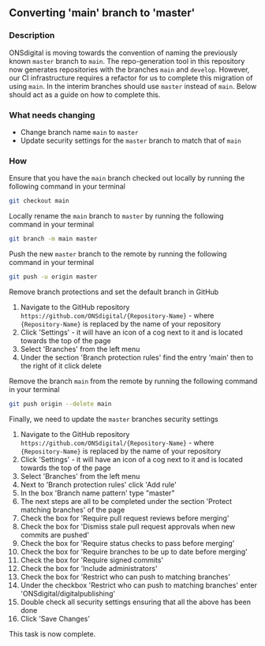 ## Converting 'main' branch to 'master'

### Description
 
ONSdigital is moving towards the convention of naming the previously known `master` branch to `main`. The 
repo-generation tool in this repository now generates repositories with the branches `main` and `develop`. However, 
our CI infrastructure requires a refactor for us to complete this migration of using `main`. In the interim 
branches should use `master` instead of `main`. Below should act as a guide on how to complete this.

### What needs changing

- Change branch name `main` to `master`
- Update security settings for the `master` branch to match that of `main`

### How

Ensure that you have the `main` branch checked out locally by running the following command in your terminal
```bash
git checkout main
```

Locally rename the `main` branch to `master` by running the following command in your terminal  
```bash
git branch -m main master
```

Push the new `master` branch to the remote by running the following command in your terminal
```bash
git push -u origin master
```

Remove branch protections and set the default branch in GitHub
1. Navigate to the GitHub repository `https://github.com/ONSdigital/{Repository-Name}` - where `{Repository-Name}` is replaced by the name of your repository
2. Click 'Settings' - it will have an icon of a cog next to it and is located towards the top of the page
3. Select 'Branches' from the left menu
4. Under the section 'Branch protection rules' find the entry 'main' then to the right of it click delete

Remove the branch `main` from the remote by running the following command in your terminal
```bash
git push origin --delete main
```

Finally, we need to update the `master` branches security settings
1. Navigate to the GitHub repository `https://github.com/ONSdigital/{Repository-Name}` - where `{Repository-Name}` is replaced by the name of your repository
2. Click 'Settings' - it will have an icon of a cog next to it and is located towards the top of the page
3. Select 'Branches' from the left menu
4. Next to 'Branch protection rules' click 'Add rule'
5. In the box 'Branch name pattern' type "master"
6. The next steps are all to be completed under the section 'Protect matching branches' of the page
7. Check the box for 'Require pull request reviews before merging'
8. Check the box for 'Dismiss stale pull request approvals when new commits are pushed'
9. Check the box for 'Require status checks to pass before merging'
10. Check the box for 'Require branches to be up to date before merging'
11. Check the box for 'Require signed commits'
12. Check the box for 'Include administrators'
13. Check the box for 'Restrict who can push to matching branches'
14. Under the checkbox 'Restrict who can push to matching branches' enter 'ONSdigital/digitalpublishing'
15. Double check all security settings ensuring that all the above has been done
16. Click 'Save Changes'

This task is now complete.